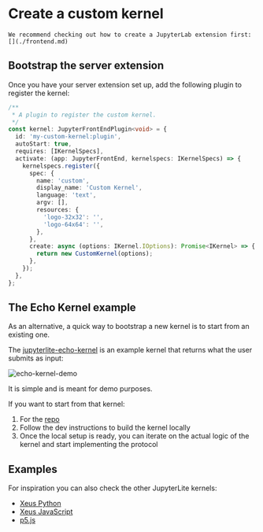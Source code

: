 # Create a custom kernel

```{hint}
We recommend checking out how to create a JupyterLab extension first: [](./frontend.md)
```

## Bootstrap the server extension

Once you have your server extension set up, add the following plugin to register the
kernel:

```ts
/**
 * A plugin to register the custom kernel.
 */
const kernel: JupyterFrontEndPlugin<void> = {
  id: 'my-custom-kernel:plugin',
  autoStart: true,
  requires: [IKernelSpecs],
  activate: (app: JupyterFrontEnd, kernelspecs: IKernelSpecs) => {
    kernelspecs.register({
      spec: {
        name: 'custom',
        display_name: 'Custom Kernel',
        language: 'text',
        argv: [],
        resources: {
          'logo-32x32': '',
          'logo-64x64': '',
        },
      },
      create: async (options: IKernel.IOptions): Promise<IKernel> => {
        return new CustomKernel(options);
      },
    });
  },
};
```

## The Echo Kernel example

As an alternative, a quick way to bootstrap a new kernel is to start from an existing
one.

The [jupyterlite-echo-kernel] is an example kernel that returns what the user submits as
input:

![echo-kernel-demo]

It is simple and is meant for demo purposes.

If you want to start from that kernel:

1. For the [repo][jupyterlite-echo-kernel]
2. Follow the dev instructions to build the kernel locally
3. Once the local setup is ready, you can iterate on the actual logic of the kernel and
   start implementing the protocol

[jupyterlite-echo-kernel]: https://github.com/jupyterlite/echo-kernel
[echo-kernel-demo]:
  https://user-images.githubusercontent.com/591645/135660177-13f909fb-b63b-4bc9-9bf3-e2b6c37ee015.gif

## Examples

For inspiration you can also check the other JupyterLite kernels:

- [Xeus Python](https://github.com/jupyterlite/xeus)
- [Xeus JavaScript](https://github.com/jupyter-xeus/xeus-javascript)
- [p5.js](https://github.com/jupyterlite/p5-kernel)
